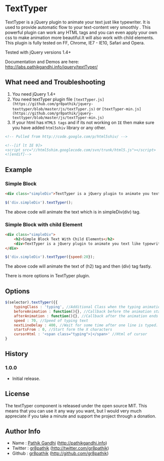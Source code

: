 TextTyper
=========

TextTyper is a jQuery plugin to animate your text just like typewriter. It is used to provide automatic flow to your text-content very smoothly . This powerful plugin can work any HTML tags and you can even apply your own css to make  animation more beautiful.It will  also work with  child elements. This plugin is fully tested on FF, Chrome, IE7 - IE10, Safari and Opera.

Tested with jQuery versions 1.4+

Documentation and Demos are here: http://labs.pathikgandhi.info/jquery/textTyper/

## What need and Troubleshooting

1. You need jQuery 1.4+ 
2. You need textTyper plugin file ```[textTyper.js](https://github.com/gr8pathik/jquery-texttyper/blob/master/js/textTyper.js)``` or ```[textTyper-min.js](https://github.com/gr8pathik/jquery-texttyper/blob/master/js/textTyper-min.js)```
3. If your html has ```HTML5 tags``` and if its not working on ```IE``` then make sure you have added ```html5shiv``` library or any other.

```html
<!-- Pulled from http://code.google.com/p/html5shiv/ -->

<!--[if lt IE 9]>
<script src="//html5shim.googlecode.com/svn/trunk/html5.js"></script>
<![endif]-->
```

## Example
### Simple Block
```html
<div class="simpleDiv">TextTyper is a jQuery plugin to animate you text like typewriter.</div>
```
```javascript
$('div.simpleDiv').textTyper();
```
The above code will animate the text which is in simpleDiv(div) tag.

### Simple Block with child Element
```html
<div class="simpleDiv">
	<h2>Simple Block Text With Child Elements</h2>
	<div>TextTyper is a jQuery plugin to animate you text like typewriter.</div>
</div>
```
```javascript
$('div.simpleDiv').textTyper({speed:20});
```
The above code will animate the text of (h2) tag and then (div) tag fastly.

There is more options in TextTyper plugin.
## Options
```javascript
$(selector).textTyper({{
	typingClass : 'typing', //Additional Class when the typing animation is running
	beforeAnimation : function(){}, //Callback before the animation starts
	afterAnimation : function(){}, //Callback after the animation ends
	speed : 70, //Speed of typing text
	nextLineDelay : 400, //Wait for some time after one line is typed.
	startsFrom : 0, //Start form the X characters
	cursorHtml : '<span class="typing">|</span>' //Html of cursor
}
```

## History
### 1.0.0
* Initial release.

## License
The textTyper component is released under the open source MIT. This means that you can use it any way you want, but I would very much appreciate if you take a minute and support the project through a donation.

## Author Info
* Name : [Pathik Gandhi](http://pathikgandhi.info) (http://pathikgandhi.info)
* Twitter : [gr8pathik](http://twitter.com/gr8pathik) (http://twitter.com/gr8pathik)
* Github : [gr8pathik](http://github.com/gr8pathik) (http://github.com/gr8pathik)